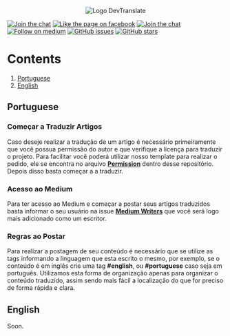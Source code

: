 <p align="center">
  <img src="http://i68.tinypic.com/idsuv7.png" alt="Logo DevTranslate"/>
</p>

[![Join the chat](https://img.shields.io/badge/gitter-join%20chat%20%E2%86%92-cc2b5e.svg?style=flat-square)](https://gitter.im/devtranslate/Lobby)
[![Like the page on facebook](https://img.shields.io/badge/facebook-like%20the%20page%20%E2%86%92-4267b2.svg?style=flat-square)](https://www.facebook.com/devtranslate/)
[![Join the chat](https://img.shields.io/badge/telegram-join%20chat%20%E2%86%92-0088cc.svg?style=flat-square)](https://telegram.me/devtranslate)
[![Follow on medium](https://img.shields.io/badge/medium-follow%20us%20%E2%86%92-02b875.svg?style=flat-square)](https://medium.com/devtranslate)
[![GitHub issues](https://img.shields.io/github/issues/devtranslate/medium.svg?style=flat-square)](https://github.com/devtranslate/medium/issues)
[![GitHub stars](https://img.shields.io/github/stars/devtranslate/medium.svg?style=flat-square)](https://github.com/devtranslate/medium/stargazers)

# Contents
1. [Portuguese](https://github.com/devtranslate/medium#portuguese)
2. [English](https://github.com/devtranslate/medium#english)

## Portuguese

### Começar a Traduzir Artigos
Caso deseje realizar a tradução de um artigo é necessário primeiramente que você possua permissão do autor e que verifique a licença para traduzir o projeto. Para facilitar você poderá utilizar nosso template para realizar o pedido, ele se encontra no arquivo **[Permission](https://github.com/devtranslate/medium/blob/master/Permission.md)** dentro desse repositório. Depois disso basta começar a a traduzir.

### Acesso ao Medium
Para ter acesso ao Medium e começar a postar seus artigos traduzidos basta informar o seu usuário na issue **[Medium Writers](https://github.com/devtranslate/medium/issues)** que você será logo mais adicionado como um escritor.

### Regras ao Postar
Para realizar a postagem de seu conteúdo é necessário que se utilize as tags informando a linguagem que esta escrito o mesmo, por exemplo, se o conteúdo é em inglês crie uma tag **#english**, ou **#portuguese** caso seja em português. Utilizamos esta forma de organização apenas para organizar o conteúdo traduzido, assim sendo mais fácil a localização do que for preciso de forma rápida e clara.

## English
Soon.
